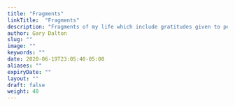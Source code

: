 ```yaml
---
title: "Fragments"
linkTitle:  "Fragments"
description: "Fragments of my life which include gratitudes given to people and lessons learned, core ideas,  and undeveloped thoughts. These fragments loosely follow the model of discourse followed by Marcus Aurelius in his Meditations. They are fully my own work. The fragments are not intended to be complete discussions of an idea and will not include references."
author: Gary Dalton
slug: ""
image: ""
keywords: ""
date: 2020-06-19T23:05:40-05:00
aliases: ""
expiryDate: ""
layout: ""
draft: false
weight: 40
---
```

